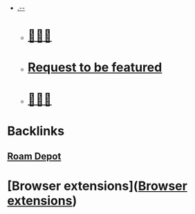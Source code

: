 - [.--](<.--.md>)
    - # [🚧](((dmQooXFj9)))[🚧](((dmQooXFj9)))[🚧](((dmQooXFj9)))
    - # [Request to be featured](https://roamresearch.typeform.com/to/g5W8uCqz)
    - # [🚧](((dmQooXFj9)))[🚧](((dmQooXFj9)))[🚧](((dmQooXFj9)))

# Backlinks
## [Roam Depot](<Roam Depot.md>)
# [Browser extensions]([Browser extensions](<Browser extensions.md>))

